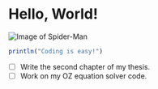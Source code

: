 # Hello, World!

![Image of Spider-Man](https://static.wikia.nocookie.net/ficcion-sin-limites/images/6/6b/Spidey.png/revision/latest/scale-to-width-down/375?cb=20210226124716&path-prefix=es)

```julia
println("Coding is easy!")
```
- [ ] Write the second chapter of my thesis. 
- [ ] Work on my OZ equation solver code. 
